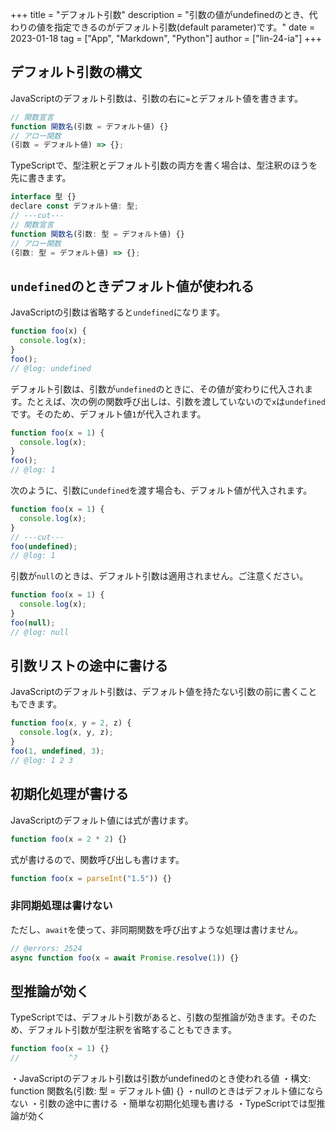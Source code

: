 +++
title = "デフォルト引数"
description = "引数の値がundefinedのとき、代わりの値を指定できるのがデフォルト引数(default parameter)です。"
date = 2023-01-18
tag = ["App", "Markdown", "Python"]
author = ["lin-24-ia"]
+++

## デフォルト引数の構文

JavaScriptのデフォルト引数は、引数の右に`=`とデフォルト値を書きます。

```js 
// 関数宣言
function 関数名(引数 = デフォルト値) {}
// アロー関数
(引数 = デフォルト値) => {};
```

TypeScriptで、型注釈とデフォルト引数の両方を書く場合は、型注釈のほうを先に書きます。

```js
interface 型 {}
declare const デフォルト値: 型;
// ---cut---
// 関数宣言
function 関数名(引数: 型 = デフォルト値) {}
// アロー関数
(引数: 型 = デフォルト値) => {};
```

## `undefined`のときデフォルト値が使われる

JavaScriptの引数は省略すると`undefined`になります。

```js 
function foo(x) {
  console.log(x);
}
foo();
// @log: undefined
```

デフォルト引数は、引数が`undefined`のときに、その値が変わりに代入されます。たとえば、次の例の関数呼び出しは、引数を渡していないので`x`は`undefined`です。そのため、デフォルト値`1`が代入されます。

```ts 
function foo(x = 1) {
  console.log(x);
}
foo();
// @log: 1
```

次のように、引数に`undefined`を渡す場合も、デフォルト値が代入されます。

```ts 
function foo(x = 1) {
  console.log(x);
}
// ---cut---
foo(undefined);
// @log: 1
```

引数が`null`のときは、デフォルト引数は適用されません。ご注意ください。

```js {4}
function foo(x = 1) {
  console.log(x);
}
foo(null);
// @log: null
```

## 引数リストの途中に書ける

JavaScriptのデフォルト引数は、デフォルト値を持たない引数の前に書くこともできます。

```js 
function foo(x, y = 2, z) {
  console.log(x, y, z);
}
foo(1, undefined, 3);
// @log: 1 2 3
```

## 初期化処理が書ける

JavaScriptのデフォルト値には式が書けます。

```js 
function foo(x = 2 * 2) {}
```

式が書けるので、関数呼び出しも書けます。

```js 
function foo(x = parseInt("1.5")) {}
```

### 非同期処理は書けない

ただし、`await`を使って、非同期関数を呼び出すような処理は書けません。

```ts 
// @errors: 2524
async function foo(x = await Promise.resolve(1)) {}
```

## 型推論が効く

TypeScriptでは、デフォルト引数があると、引数の型推論が効きます。そのため、デフォルト引数が型注釈を省略することもできます。

```ts 
function foo(x = 1) {}
//           ^?
```

<TweetILearned>

・JavaScriptのデフォルト引数は引数がundefinedのとき使われる値
・構文: function 関数名(引数: 型 = デフォルト値) {}
・nullのときはデフォルト値にならない
・引数の途中に書ける
・簡単な初期化処理も書ける
・TypeScriptでは型推論が効く

</TweetILearned>